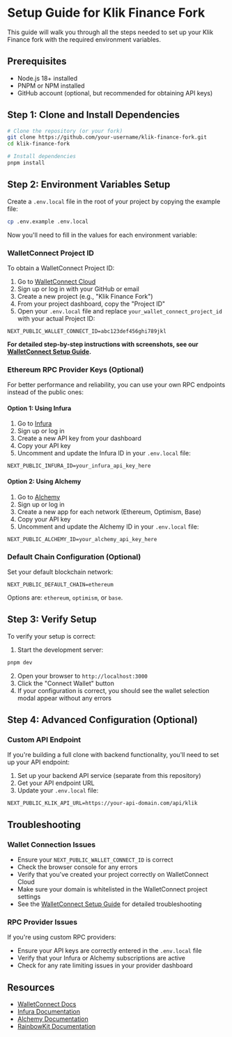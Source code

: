 # Setup Guide for Klik Finance Fork

This guide will walk you through all the steps needed to set up your Klik Finance fork with the required environment variables.

## Prerequisites

- Node.js 18+ installed
- PNPM or NPM installed
- GitHub account (optional, but recommended for obtaining API keys)

## Step 1: Clone and Install Dependencies

```bash
# Clone the repository (or your fork)
git clone https://github.com/your-username/klik-finance-fork.git
cd klik-finance-fork

# Install dependencies
pnpm install
```

## Step 2: Environment Variables Setup

Create a `.env.local` file in the root of your project by copying the example file:

```bash
cp .env.example .env.local
```

Now you'll need to fill in the values for each environment variable:

### WalletConnect Project ID

To obtain a WalletConnect Project ID:

1. Go to [WalletConnect Cloud](https://cloud.walletconnect.com/)
2. Sign up or log in with your GitHub or email
3. Create a new project (e.g., "Klik Finance Fork")
4. From your project dashboard, copy the "Project ID"
5. Open your `.env.local` file and replace `your_wallet_connect_project_id` with your actual Project ID:

```
NEXT_PUBLIC_WALLET_CONNECT_ID=abc123def456ghi789jkl
```

**For detailed step-by-step instructions with screenshots, see our [WalletConnect Setup Guide](WALLETCONNECT_GUIDE.md).**

### Ethereum RPC Provider Keys (Optional)

For better performance and reliability, you can use your own RPC endpoints instead of the public ones:

#### Option 1: Using Infura

1. Go to [Infura](https://infura.io/)
2. Sign up or log in
3. Create a new API key from your dashboard
4. Copy your API key
5. Uncomment and update the Infura ID in your `.env.local` file:

```
NEXT_PUBLIC_INFURA_ID=your_infura_api_key_here
```

#### Option 2: Using Alchemy

1. Go to [Alchemy](https://www.alchemy.com/)
2. Sign up or log in
3. Create a new app for each network (Ethereum, Optimism, Base)
4. Copy your API key
5. Uncomment and update the Alchemy ID in your `.env.local` file:

```
NEXT_PUBLIC_ALCHEMY_ID=your_alchemy_api_key_here
```

### Default Chain Configuration (Optional)

Set your default blockchain network:

```
NEXT_PUBLIC_DEFAULT_CHAIN=ethereum
```

Options are: `ethereum`, `optimism`, or `base`.

## Step 3: Verify Setup

To verify your setup is correct:

1. Start the development server:

```bash
pnpm dev
```

2. Open your browser to `http://localhost:3000`
3. Click the "Connect Wallet" button
4. If your configuration is correct, you should see the wallet selection modal appear without any errors

## Step 4: Advanced Configuration (Optional)

### Custom API Endpoint

If you're building a full clone with backend functionality, you'll need to set up your API endpoint:

1. Set up your backend API service (separate from this repository)
2. Get your API endpoint URL
3. Update your `.env.local` file:

```
NEXT_PUBLIC_KLIK_API_URL=https://your-api-domain.com/api/klik
```

## Troubleshooting

### Wallet Connection Issues

- Ensure your `NEXT_PUBLIC_WALLET_CONNECT_ID` is correct
- Check the browser console for any errors
- Verify that you've created your project correctly on WalletConnect Cloud
- Make sure your domain is whitelisted in the WalletConnect project settings
- See the [WalletConnect Setup Guide](WALLETCONNECT_GUIDE.md) for detailed troubleshooting

### RPC Provider Issues

If you're using custom RPC providers:
- Ensure your API keys are correctly entered in the `.env.local` file
- Verify that your Infura or Alchemy subscriptions are active
- Check for any rate limiting issues in your provider dashboard

## Resources

- [WalletConnect Docs](https://docs.walletconnect.com/)
- [Infura Documentation](https://docs.infura.io/)
- [Alchemy Documentation](https://docs.alchemy.com/)
- [RainbowKit Documentation](https://www.rainbowkit.com/docs/introduction)
